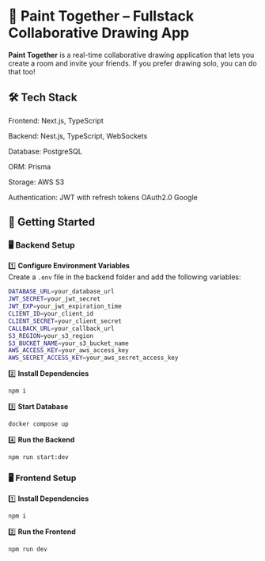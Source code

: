 # 🎨 Paint Together – Fullstack Collaborative Drawing App  

**Paint Together** is a real-time collaborative drawing application that lets you create a room and invite your friends. If you prefer drawing solo, you can do that too!  

## 🛠 Tech Stack

Frontend:
Next.js, TypeScript

Backend:
Nest.js, TypeScript, WebSockets

Database:
PostgreSQL

ORM:
Prisma

Storage:
AWS S3

Authentication:
JWT with refresh tokens
OAuth2.0 Google


## 🚀 Getting Started  

### 🖥️ Backend Setup  

1️⃣ **Configure Environment Variables**  
Create a `.env` file in the backend folder and add the following variables:  

```bash
DATABASE_URL=your_database_url
JWT_SECRET=your_jwt_secret
JWT_EXP=your_jwt_expiration_time
CLIENT_ID=your_client_id
CLIENT_SECRET=your_client_secret
CALLBACK_URL=your_callback_url
S3_REGION=your_s3_region
S3_BUCKET_NAME=your_s3_bucket_name
AWS_ACCESS_KEY=your_aws_access_key
AWS_SECRET_ACCESS_KEY=your_aws_secret_access_key
```

2️⃣ **Install Dependencies**  
```bash
npm i
```

3️⃣ **Start Database**  
```bash
docker compose up
```

4️⃣ **Run the Backend**  
```bash
npm run start:dev
```

### 🖥️ Frontend Setup  

1️⃣ **Install Dependencies**  
```bash
npm i
```

2️⃣ **Run the Frontend**  
```bash
npm run dev
```
